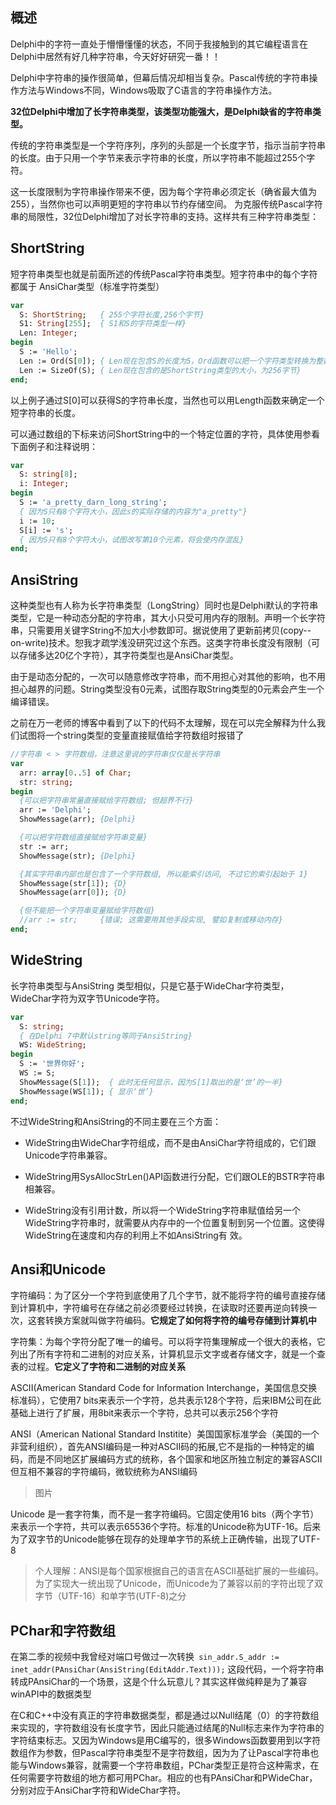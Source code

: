 
## 概述

Delphi中的字符一直处于懵懵懂懂的状态，不同于我接触到的其它编程语言在Delphi中居然有好几种字符串，今天好好研究一番！！

Delphi中字符串的操作很简单，但幕后情况却相当复杂。Pascal传统的字符串操作方法与Windows不同，Windows吸取了C语言的字符串操作方法。

**32位Delphi中增加了长字符串类型，该类型功能强大，是Delphi缺省的字符串类型。**

传统的字符串类型是一个字符序列，序列的头部是一个长度字节，指示当前字符串的长度。由于只用一个字节来表示字符串的长度，所以字符串不能超过255个字符。

这一长度限制为字符串操作带来不便，因为每个字符串必须定长（确省最大值为255），当然你也可以声明更短的字符串以节约存储空间。  为克服传统Pascal字符串的局限性，32位Delphi增加了对长字符串的支持。这样共有三种字符串类型：


## ShortString

短字符串类型也就是前面所述的传统Pascal字符串类型。短字符串中的每个字符都属于 AnsiChar类型（标准字符类型）

```pascal
var
  S: ShortString;   { 255个字符长度,256个字节}
  S1: String[255];  { S1和S的字符类型一样}
  Len: Integer;
begin
  S := 'Hello';
  Len := Ord(S[0]); { Len现在包含S的长度为5，Ord函数可以把一个字符类型转换为整数类型}
  Len := SizeOf(S); { Len现在包含的是ShortString类型的大小，为256字节} 
end;

```
以上例子通过S[0]可以获得S的字符串长度，当然也可以用Length函数来确定一个短字符串的长度。

可以通过数组的下标来访问ShortString中的一个特定位置的字符，具体使用参看下面例子和注释说明：

```pascal
var
  S: string[8];
  i: Integer;
begin
  S := 'a_pretty_darn_long_string';
  { 因为S只有8个字符大小，因此s的实际存储的内容为"a_pretty"}
  i := 10;
  S[i] := 's';
  { 因为S只有8个字符大小，试图改写第10个元素，将会使内存混乱}
end;
```

## AnsiString

这种类型也有人称为长字符串类型（LongString）同时也是Delphi默认的字符串类型，它是一种动态分配的字符串，其大小只受可用内存的限制。声明一个长字符串，只需要用关键字String不加大小参数即可。据说使用了更新前拷贝(copy--on-write)技术。恕我才疏学浅没研究过这个东西。这类字符串长度没有限制（可以存储多达20亿个字符），其字符类型也是AnsiChar类型。 

由于是动态分配的，一次可以随意修改字符串，而不用担心对其他的影响，也不用担心越界的问题。String类型没有0元素，试图存取String类型的0元素会产生一个编译错误。

之前在万一老师的博客中看到了以下的代码不太理解，现在可以完全解释为什么我们试图将一个string类型的变量直接赋值给字符数组时报错了

```pascal
//字符串 < > 字符数组，注意这里说的字符串仅仅是长字符串
var
  arr: array[0..5] of Char;
  str: string;
begin
  {可以把字符串常量直接赋给字符数组; 但超界不行}
  arr := 'Delphi';
  ShowMessage(arr); {Delphi}

  {可以把字符数组直接赋给字符串变量}
  str := arr;
  ShowMessage(str); {Delphi}

  {其实字符串内部也是包含了一个字符数组, 所以能索引访问, 不过它的索引起始于 1}
  ShowMessage(str[1]); {D}
  ShowMessage(arr[0]); {D}

  {但不能把一个字符串变量赋给字符数组}
  //arr := str;     {错误; 这需要用其他手段实现, 譬如复制或移动内存}
end;
```

## WideString

长字符串类型与AnsiString 类型相似，只是它基于WideChar字符类型，WideChar字符为双字节Unicode字符。    


```pascal
var
  S: string;
  { 在Delphi 7中默认string等同于AnsiString}
  WS: WideString;
begin
  S := '世界你好';
  WS := S;
  ShowMessage(S[1]);  { 此时无任何显示，因为S[1]取出的是‘世’的一半}
  ShowMessage(WS[1]); { 显示‘世’}
end;
```

不过WideString和AnsiString的不同主要在三个方面：

- WideString由WideChar字符组成，而不是由AnsiChar字符组成的，它们跟Unicode字符串兼容。

- WideString用SysAllocStrLen()API函数进行分配，它们跟OLE的BSTR字符串相兼容。

- WideString没有引用计数，所以将一个WideString字符串赋值给另一个WideString字符串时，就需要从内存中的一个位置复制到另一个位置。这使得WideString在速度和内存的利用上不如AnsiString有
效。

## Ansi和Unicode

字符编码：为了区分一个字符到底使用了几个字节，就不能将字符的编号直接存储到计算机中，字符编号在存储之前必须要经过转换，在读取时还要再逆向转换一次，这套转换方案就叫做字符编码。**它规定了如何将字符的编号存储到计算机中**

字符集：为每个字符分配了唯一的编号。可以将字符集理解成一个很大的表格，它列出了所有字符和二进制的对应关系，计算机显示文字或者存储文字，就是一个查表的过程。**它定义了字符和二进制的对应关系**

ASCII(American Standard Code for Information Interchange，美国信息交换标准码），它使用7 bits来表示一个字符，总共表示128个字符，后来IBM公司在此基础上进行了扩展，用8bit来表示一个字符，总共可以表示256个字符

ANSI（American National Standard Institite）美国国家标准学会（美国的一个非营利组织），首先ANSI编码是一种对ASCII码的拓展,它不是指的一种特定的编码，而是不同地区扩展编码方式的统称，各个国家和地区所独立制定的兼容ASCII但互相不兼容的字符编码，微软统称为ANSI编码

> 图片

Unicode 是一套字符集，而不是一套字符编码。它固定使用16 bits（两个字节）来表示一个字符，共可以表示65536个字符。标准的Unicode称为UTF-16。后来为了双字节的Unicode能够在现存的处理单字节的系统上正确传输，出现了UTF-8


> 个人理解：ANSI是每个国家根据自己的语言在ASCII基础扩展的一些编码。为了实现大一统出现了Unicode，而Unicode为了兼容以前的字符出现了双字节（UTF-16）和单字节(UTF-8)之分


## PChar和字符数组

在第二季的视频中我曾经对端口号做过一次转换` sin_addr.S_addr := inet_addr(PAnsiChar(AnsiString(EditAddr.Text)));` 这段代码，一个将字符串转成PAnsiChar的一个场景，这是个什么玩意儿？其实这样做纯粹是为了兼容winAPI中的数据类型

在C和C++中没有真正的字符串数据类型，都是通过以Null结尾（0）的字符数组来实现的，字符数组没有长度字节，因此只能通过结尾的Null标志来作为字符串的字符结束标志。又因为Windows是用C编写的，很多Windows函数要用到以字符数组作为参数，但Pascal字符串类型不是字符数组，因为为了让Pascal字符串也能与Windows兼容，就需要一个字符串数组，PChar类型正是符合这种需求，在任何需要字符数组的地方都可用PChar。相应的也有PAnsiChar和PWideChar，分别对应于AnsiChar字符和WideChar字符。